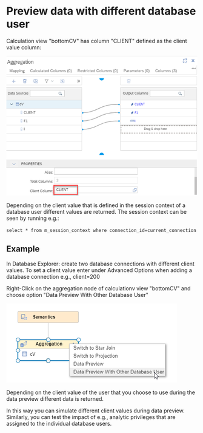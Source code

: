# Preview data with different database user

Calculation view "bottomCV" has column "CLIENT" defined as the client value column:

![client value](./screenshots/clientValue.png)


Depending on the client value that is defined in the session context of a database user different values are returned. The session context can be seen by running e.g.:

`select * from m_session_context where connection_id=current_connection`



## Example

In Database Explorer: create two database connections with different client values. To set a client value enter under Advanced Options when adding a database connection e.g.,
client=200

Right-Click on the aggregation node of calculationv view "bottomCV" and choose option "Data Preview With Other Database User"

![data preview with different user](./screenshots/dataPreviewWithDifferentUser.png)

Depending on the client value of the user that you choose to use during the data preview different data is returned.

In this way you can simulate different client values during data preview. Similarly, you can test the impact of e.g., analytic privileges that are assigned to the individual database users.